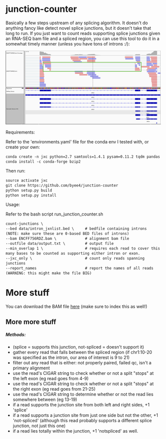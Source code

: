 # junction-counter

Basically a few steps upstream of any splicing algorithm. It doesn't do
anything fancy like detect novel splice junctions, but it doesn't take that long to run.
If you just want to count reads supporting splice junctions
given an RNA-SEQ bam file and a spliced region,
you can use this tool to do it in a somewhat timely manner (unless you have tons of introns :/):

![Alt text](images/chr10-100182270-100183359.png)

Requirements:

Refer to the 'environments.yaml' file for the conda env I tested with, or create your own:
```
conda create -n jxc python=2.7 samtools=1.4.1 pysam=0.11.2 tqdm pandas
conda install -c conda-forge bzip2
```

Then run:
```
source activate jxc
git clone https://github.com/byee4/junction-counter
python setup.py build
python setup.py install
```

Usage:

Refer to the bash script run_junction_counter.sh

```
count-junctions \
--bed data/intron_jxnlist.bed \     # bedfile containing introns (NOTE: make sure these are 0-based BED files of introns)
--bam ENCFF756RDZ.bam \             # alignment bam file
--outfile data/output.txt \         # output file
--min_overlap 1 \                   # requires each read to cover this many bases to be counted as supporting either intron or exon.
--jxc_only \                        # count only reads spanning junctions
--report_names                      # report the names of all reads (WARNING: this might make the file BIG)
```

# More stuff

You can download the BAM file [here](https://www.encodeproject.org/files/ENCFF756RDZ/@@download/ENCFF756RDZ.bam)
 (make sure to index this as well!)

## More more stuff

##### Methods:
- (splice = supports this junction, not-spliced = doesn't support it)
- gather every read that falls between the spliced region (if chr1:10-20 was specified as the intron, our area of interest is 9 to 21)
- filter out any read that is either: not properly paired, failed qc, isn't a primary alignment
- use the read's CIGAR string to check whether or not a split "stops" at the left exon (eg read goes from 4-9)
- use the read's CIGAR string to check whether or not a split "stops" at the right exon (eg read goes from 21-25)
- use the read's CIGAR string to determine whether or not the read lies somewhere between (eg 13-19)
- if a read supports the junction site from both left and right sides, +1 'splice'
- if a read supports a junction site from just one side but not the other, +1 'not-spliced' (although this read probably supports a different splice junction, not just this one)
- if a read lies totally within the junction, +1 'notspliced' as well.